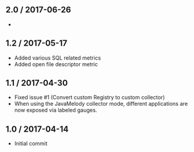 ## 2.0 / 2017-06-26
* 

## 1.2 / 2017-05-17
* Added various SQL related metrics
* Added open file descriptor metric

## 1.1 / 2017-04-30
* Fixed issue #1 (Convert custom Registry to custom collector)
* When using the JavaMelody collector mode, different applications are now exposed via labeled gauges.

## 1.0 / 2017-04-14
* Initial commit
